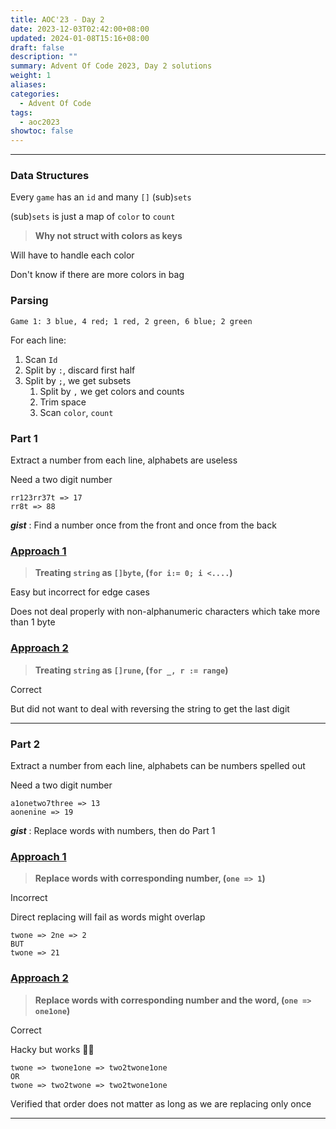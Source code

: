 ```yaml
---
title: AOC'23 - Day 2
date: 2023-12-03T02:42:00+08:00
updated: 2024-01-08T15:16+08:00
draft: false
description: ""
summary: Advent Of Code 2023, Day 2 solutions
weight: 1
aliases: 
categories:
  - Advent Of Code
tags:
  - aoc2023
showtoc: false
---
```

---
### Data Structures

Every `game` has an `id` and many `[]` (sub)`sets`


(sub)`sets` is just a map of `color` to `count`

> **Why not struct with colors as keys**

Will have to handle each color

Don't know if there are more colors in bag

### Parsing

```
Game 1: 3 blue, 4 red; 1 red, 2 green, 6 blue; 2 green
```

For each line:
1. Scan `Id`
2. Split by `:`, discard first half
3. Split by `;`, we get subsets
	1. Split by `,` we get colors and counts
	2. Trim space
	3. Scan `color`, `count`


### Part 1

Extract a number from each line, alphabets are useless

Need a two digit number


```
rr123rr37t => 17
rr8t => 88
```



***gist*** : Find a number once from the front and once from the back



### <ins>Approach 1</ins>

> **Treating `string` as `[]byte`,  (`for i:= 0; i <....`)**

Easy but incorrect for edge cases

Does not deal properly with non-alphanumeric characters which take more than 1 byte

### <ins>Approach 2</ins>

> **Treating `string` as `[]rune`, (`for _, r := range`)**

Correct

But did not want to deal with reversing the string to get the last digit


---

### Part 2

Extract a number from each line, alphabets can be numbers spelled out

Need a two digit number

```
a1onetwo7three => 13
aonenine => 19
```

***gist*** : Replace words with numbers, then do Part 1



### <ins>Approach 1</ins>

> **Replace words with corresponding number, (`one => 1`)**

Incorrect

Direct replacing will fail as words might overlap
```
twone => 2ne => 2
BUT
twone => 21
```
### <ins>Approach 2</ins>

> **Replace words with corresponding number and the word, (`one => one1one`)**

Correct

Hacky but works 🤷‍♀️
```
twone => twone1one => two2twone1one
OR
twone => two2twone => two2twone1one
```
Verified that order does not matter as long as we are replacing only once



---
